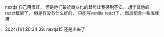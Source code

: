 nextjs 自己用很好， 但是他们最近商业化的趋势让我感到不安。 想学其他的react框架了， 但是有没有什么好的， 只能写vanilla react了， 然后配合一些库使用

2024/11/1 20:34:39: nextjs15 还是出来了